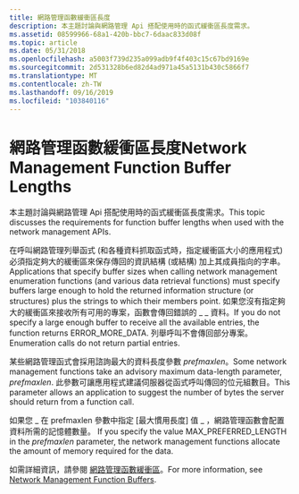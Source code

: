 ```yaml
---
title: 網路管理函數緩衝區長度
description: 本主題討論與網路管理 Api 搭配使用時的函式緩衝區長度需求。
ms.assetid: 08599966-68a1-420b-bbc7-6daac833d08f
ms.topic: article
ms.date: 05/31/2018
ms.openlocfilehash: a5003f739d235a099adb9f4f403c15c67bd9169e
ms.sourcegitcommit: 2d531328b6ed82d4ad971a45a5131b430c5866f7
ms.translationtype: MT
ms.contentlocale: zh-TW
ms.lasthandoff: 09/16/2019
ms.locfileid: "103840116"
---
```

# <a name="network-management-function-buffer-lengths"></a><span data-ttu-id="415f8-103">網路管理函數緩衝區長度</span><span class="sxs-lookup"><span data-stu-id="415f8-103">Network Management Function Buffer Lengths</span></span>

<span data-ttu-id="415f8-104">本主題討論與網路管理 Api 搭配使用時的函式緩衝區長度需求。</span><span class="sxs-lookup"><span data-stu-id="415f8-104">This topic discusses the requirements for function buffer lengths when used with the network management APIs.</span></span>

<span data-ttu-id="415f8-105">在呼叫網路管理列舉函式 (和各種資料抓取函式時，指定緩衝區大小的應用程式) 必須指定夠大的緩衝區來保存傳回的資訊結構 (或結構) 加上其成員指向的字串。</span><span class="sxs-lookup"><span data-stu-id="415f8-105">Applications that specify buffer sizes when calling network management enumeration functions (and various data retrieval functions) must specify buffers large enough to hold the returned information structure (or structures) plus the strings to which their members point.</span></span> <span data-ttu-id="415f8-106">如果您沒有指定夠大的緩衝區來接收所有可用的專案，函數會傳回錯誤的 \_ \_ 資料。</span><span class="sxs-lookup"><span data-stu-id="415f8-106">If you do not specify a large enough buffer to receive all the available entries, the function returns ERROR\_MORE\_DATA.</span></span> <span data-ttu-id="415f8-107">列舉呼叫不會傳回部分專案。</span><span class="sxs-lookup"><span data-stu-id="415f8-107">Enumeration calls do not return partial entries.</span></span>

<span data-ttu-id="415f8-108">某些網路管理函式會採用諮詢最大的資料長度參數 *prefmaxlen*。</span><span class="sxs-lookup"><span data-stu-id="415f8-108">Some network management functions take an advisory maximum data-length parameter, *prefmaxlen*.</span></span> <span data-ttu-id="415f8-109">此參數可讓應用程式建議伺服器從函式呼叫傳回的位元組數目。</span><span class="sxs-lookup"><span data-stu-id="415f8-109">This parameter allows an application to suggest the number of bytes the server should return from a function call.</span></span>

<span data-ttu-id="415f8-110">如果您 \_ 在 prefmaxlen 參數中指定 [最大慣用長度] 值 \_ ，網路管理函數會配置資料所需的記憶體數量。 </span><span class="sxs-lookup"><span data-stu-id="415f8-110">If you specify the value MAX\_PREFERRED\_LENGTH in the *prefmaxlen* parameter, the network management functions allocate the amount of memory required for the data.</span></span>

<span data-ttu-id="415f8-111">如需詳細資訊，請參閱 [網路管理函數緩衝區](network-management-function-buffers.md)。</span><span class="sxs-lookup"><span data-stu-id="415f8-111">For more information, see [Network Management Function Buffers](network-management-function-buffers.md).</span></span>

 

 




